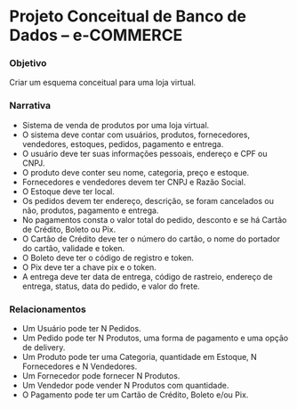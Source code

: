 #  Projeto Conceitual de Banco de Dados – e-COMMERCE

### Objetivo

Criar um esquema conceitual para uma loja virtual.

### Narrativa

- Sistema de venda de produtos por uma loja virtual.
- O sistema deve contar com usuários, produtos, fornecedores, vendedores, estoques, pedidos, pagamento e entrega.
- O usuário deve ter suas informações pessoais, endereço e CPF ou CNPJ.
- O produto deve conter seu nome, categoria, preço e estoque.
- Fornecedores e vendedores devem ter CNPJ e Razão Social.
- O Estoque deve ter local.
- Os pedidos devem ter endereço, descrição, se foram cancelados ou não, produtos, pagamento e entrega.
- No pagamentos consta o valor total do pedido, desconto e se há Cartão de Crédito, Boleto ou Pix.
- O Cartão de Crédito deve ter o número do cartão, o nome do portador do cartão, validade e token.
- O Boleto deve ter o código de registro e token.
- O Pix deve ter a chave pix e o token.
- A entrega deve ter data de entrega, código de rastreio, endereço de entrega, status, data do pedido, e valor do frete.

### Relacionamentos

- Um Usuário pode ter N Pedidos.
- Um Pedido pode ter N Produtos, uma forma de pagamento e uma opção de delivery.
- Um Produto pode ter uma Categoria, quantidade em Estoque, N Fornecedores e N Vendedores.
- Um Fornecedor pode fornecer N Produtos.
- Um Vendedor pode vender N Produtos com quantidade.
- O Pagamento pode ter um Cartão de Crédito, Boleto e/ou Pix.

